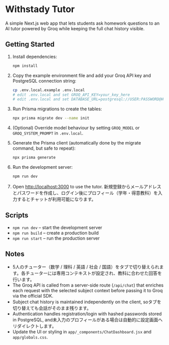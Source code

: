 # Withstady Tutor

A simple Next.js web app that lets students ask homework questions to an AI tutor powered by Groq while keeping the full chat history visible.

## Getting Started

1. Install dependencies:
   ```bash
   npm install
   ```
2. Copy the example environment file and add your Groq API key and PostgreSQL connection string:
   ```bash
   cp .env.local.example .env.local
   # edit .env.local and set GROQ_API_KEY=your_key_here
   # edit .env.local and set DATABASE_URL=postgresql://USER:PASSWORD@HOST:PORT/withstady
   ```
3. Run Prisma migrations to create the tables:
   ```bash
   npx prisma migrate dev --name init
   ```
4. (Optional) Override model behaviour by setting `GROQ_MODEL` or `GROQ_SYSTEM_PROMPT` in `.env.local`.

5. Generate the Prisma client (automatically done by the migrate command, but safe to repeat):
   ```bash
   npx prisma generate
   ```

6. Run the development server:
   ```bash
   npm run dev
   ```
7. Open [http://localhost:3000](http://localhost:3000) to use the tutor. 新規登録からメールアドレスとパスワードを作成し、ログイン後にプロフィール（学年・得意教科）を入力するとチャットが利用可能になります。

## Scripts

- `npm run dev` – start the development server
- `npm run build` – create a production build
- `npm run start` – run the production server

## Notes

- 5人のチューター（数学 / 理科 / 英語 / 社会 / 国語）をタブで切り替えられます。各チューターには専用コンテキストが設定され、教科に合わせた回答を行います。
- The Groq API is called from a server-side route (`/api/chat`) that enriches each request with the selected subject context before passing it to Groq via the official SDK.
- Subject chat history is maintained independently on the client, soタブを切り替えても会話がそのまま残ります。
- Authentication handles registration/login with hashed passwords stored in PostgreSQL, and未入力のプロフィールがある場合は自動的に設定画面へリダイレクトします。
- Update the UI or styling in `app/_components/ChatDashboard.jsx` and `app/globals.css`.
